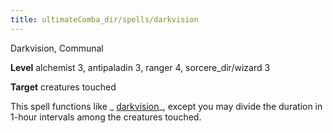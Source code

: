 ```yaml
---
title: ultimateComba_dir/spells/darkvision
---
```

Darkvision, Communal

**Level** alchemist 3, antipaladin 3, ranger 4, sorcere_dir/wizard 3

**Target** creatures touched

This spell functions like _ [darkvision](spells/darkvision#_darkvision)_, except you may divide the duration in 1-hour intervals among the creatures touched.

